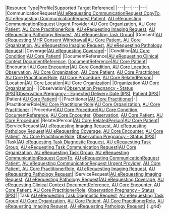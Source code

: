 |Resource Type|Profile|Supported Target Reference|
|---|---|---|---|
|CommunicationRequest|[AU eRequesting CommunicationRequest CopyTo](StructureDefinition-au-erequesting-communicationrequest-copyto.html), [AU eRequesting CommunicationRequest Patient](StructureDefinition-au-erequesting-communicationrequest-patient.html), [AU eRequesting CommunicationRequest Urgent Provider](StructureDefinition-au-erequesting-communicationrequest-urgentprovider.html)|[AU Core Organization](https://build.fhir.org/ig/hl7au/au-fhir-core/StructureDefinition-au-core-organization.html), [AU Core Patient](https://build.fhir.org/ig/hl7au/au-fhir-core/StructureDefinition-au-core-patient.html), [AU Core PractitionerRole](https://build.fhir.org/ig/hl7au/au-fhir-core/StructureDefinition-au-core-practitionerrole.html), [AU eRequesting Imaging Request](StructureDefinition-au-erequesting-servicerequest-imag.html), [AU eRequesting Pathology Request](StructureDefinition-au-erequesting-servicerequest-path.html), [AU eRequesting Task Group](StructureDefinition-au-erequesting-task-group.html)|
|Consent|[AU eRequesting MHR Consent Withdrawal](StructureDefinition-au-erequesting-mhrconsentwithdrawal.html)|[AU Core Patient](https://build.fhir.org/ig/hl7au/au-fhir-core/StructureDefinition-au-core-patient.html), [AU Core Organization](https://build.fhir.org/ig/hl7au/au-fhir-core/StructureDefinition-au-core-organization.html), [AU eRequesting Imaging Request](StructureDefinition-au-erequesting-servicerequest-imag.html), [AU eRequesting Pathology Request](StructureDefinition-au-erequesting-servicerequest-path.html)|
|Coverage|[AU eRequesting Coverage](StructureDefinition-au-erequesting-coverage.html)|-|
|Condition|[AU Core Condition](https://build.fhir.org/ig/hl7au/au-fhir-core/StructureDefinition-au-core-condition.html)|[AU Core Patient](https://build.fhir.org/ig/hl7au/au-fhir-core/StructureDefinition-au-core-patient.html)|
|DocumentReference|[AU eRequesting Clinical Context DocumentReference](StructureDefinition-au-erequesting-clinicalcontext-documentreference.html), [DocumentReference](http://hl7.org/fhir/R4/documentreference.html)|[AU Core Patient](https://build.fhir.org/ig/hl7au/au-fhir-core/StructureDefinition-au-core-patient.html)|
|Encounter|[AU Core Encounter](https://build.fhir.org/ig/hl7au/au-fhir-core/StructureDefinition-au-core-encounter.html)|[AU Core Condition](https://build.fhir.org/ig/hl7au/au-fhir-core/StructureDefinition-au-core-condition.html), [AU Core Location](https://build.fhir.org/ig/hl7au/au-fhir-core/StructureDefinition-au-core-location.html), [Observation](http://hl7.org/fhir/R4/observation.html), [AU Core Organization](https://build.fhir.org/ig/hl7au/au-fhir-core/StructureDefinition-au-core-organization.html), [AU Core Patient](https://build.fhir.org/ig/hl7au/au-fhir-core/StructureDefinition-au-core-patient.html), [AU Core Practitioner](https://build.fhir.org/ig/hl7au/au-fhir-core/StructureDefinition-au-core-practitioner.html), [AU Core PractitionerRole](https://build.fhir.org/ig/hl7au/au-fhir-core/StructureDefinition-au-core-practitionerrole.html), [AU Core Procedure](https://build.fhir.org/ig/hl7au/au-fhir-core/StructureDefinition-au-core-procedure.html), [AU Core RelatedPerson](https://build.fhir.org/ig/hl7au/au-fhir-core/StructureDefinition-au-core-relatedperson.html)|
|Location|[AU Core Location](https://build.fhir.org/ig/hl7au/au-fhir-core/StructureDefinition-au-core-location.html)|[AU Core Organization](https://build.fhir.org/ig/hl7au/au-fhir-core/StructureDefinition-au-core-organization.html)|
|Organization|[AU Core Organization](https://build.fhir.org/ig/hl7au/au-fhir-core/StructureDefinition-au-core-organization.html)|-|
|Observation|[Observation Pregnancy - Status (IPS)](https://build.fhir.org/ig/HL7/fhir-ips/StructureDefinition-Observation-pregnancy-status-uv-ips.html)|[Observation Pregnancy - Expected Delivery Date (IPS)](https://build.fhir.org/ig/HL7/fhir-ips/StructureDefinition-Observation-pregnancy-edd-uv-ips.html), [Patient (IPS)](https://build.fhir.org/ig/HL7/fhir-ips/StructureDefinition-Patient-uv-ips.html)|
|Patient|[AU Core Patient](https://build.fhir.org/ig/hl7au/au-fhir-core/StructureDefinition-au-core-patient.html)|-|
|Practitioner|[AU Core Practitioner](https://build.fhir.org/ig/hl7au/au-fhir-core/StructureDefinition-au-core-practitioner.html)|-|
|PractitionerRole|[AU Core PractitionerRole](https://build.fhir.org/ig/hl7au/au-fhir-core/StructureDefinition-au-core-practitionerrole.html)|[AU Core Organization](https://build.fhir.org/ig/hl7au/au-fhir-core/StructureDefinition-au-core-organization.html), [AU Core Practitioner](https://build.fhir.org/ig/hl7au/au-fhir-core/StructureDefinition-au-core-practitioner.html)|
|Procedure|[AU Core Procedure](https://build.fhir.org/ig/hl7au/au-fhir-core/StructureDefinition-au-core-procedure.html)|[AU Core Condition](https://build.fhir.org/ig/hl7au/au-fhir-core/StructureDefinition-au-core-condition.html), [DocumentReference](http://hl7.org/fhir/R4/documentreference.html), [AU Core Encounter](https://build.fhir.org/ig/hl7au/au-fhir-core/StructureDefinition-au-core-encounter.html), [Observation](http://hl7.org/fhir/R4/observation.html), [AU Core Patient](https://build.fhir.org/ig/hl7au/au-fhir-core/StructureDefinition-au-core-patient.html), [AU Core Procedure](https://build.fhir.org/ig/hl7au/au-fhir-core/StructureDefinition-au-core-procedure.html)|
|RelatedPerson|[AU Core RelatedPerson](https://build.fhir.org/ig/hl7au/au-fhir-core/StructureDefinition-au-core-relatedperson.html)|[AU Core Patient](https://build.fhir.org/ig/hl7au/au-fhir-core/StructureDefinition-au-core-patient.html)|
|ServiceRequest|[AU eRequesting Imaging Request](StructureDefinition-au-erequesting-servicerequest-imag.html), [AU eRequesting Pathology Request](StructureDefinition-au-erequesting-servicerequest-path.html)|[AU eRequesting Coverage](StructureDefinition-au-erequesting-coverage.html), [AU Core Encounter](https://build.fhir.org/ig/hl7au/au-fhir-core/StructureDefinition-au-core-encounter.html), [AU Core Patient](https://build.fhir.org/ig/hl7au/au-fhir-core/StructureDefinition-au-core-patient.html), [AU Core PractitionerRole](https://build.fhir.org/ig/hl7au/au-fhir-core/StructureDefinition-au-core-practitionerrole.html), [Observation Pregnancy - Status (IPS)](https://build.fhir.org/ig/HL7/fhir-ips/StructureDefinition-Observation-pregnancy-status-uv-ips.html)|
|Task|[AU eRequesting Task Diagnostic Request](StructureDefinition-au-erequesting-task-diagnosticrequest.html), [AU eRequesting Task Group](StructureDefinition-au-erequesting-task-group.html), [AU eRequesting Task Communication Request](StructureDefinition-au-erequesting-task-communicationrequest.html)|[AU Core Organization](https://build.fhir.org/ig/hl7au/au-fhir-core/StructureDefinition-au-core-organization.html), [AU eRequesting Task Group](StructureDefinition-au-erequesting-task-group.html), [AU eRequesting CommunicationRequest CopyTo](StructureDefinition-au-erequesting-communicationrequest-copyto.html), [AU eRequesting CommunicationRequest Patient](StructureDefinition-au-erequesting-communicationrequest-patient.html), [AU eRequesting CommunicationRequest Urgent Provider](StructureDefinition-au-erequesting-communicationrequest-urgentprovider.html), [AU Core Patient](https://build.fhir.org/ig/hl7au/au-fhir-core/StructureDefinition-au-core-patient.html), [AU Core PractitionerRole](https://build.fhir.org/ig/hl7au/au-fhir-core/StructureDefinition-au-core-practitionerrole.html), [AU eRequesting Imaging Request](StructureDefinition-au-erequesting-servicerequest-imag.html), [AU eRequesting Pathology Request](StructureDefinition-au-erequesting-servicerequest-path.html)|
|ServiceRequest|[AU eRequesting Imaging Request](StructureDefinition-au-erequesting-servicerequest-imag.html), [AU eRequesting Pathology Request](StructureDefinition-au-erequesting-servicerequest-path.html)|[AU eRequesting Coverage](StructureDefinition-au-erequesting-coverage.html), [AU eRequesting Clinical Context DocumentReference](StructureDefinition-au-erequesting-clinicalcontext-documentreference.html), [AU Core Encounter](https://build.fhir.org/ig/hl7au/au-fhir-core/StructureDefinition-au-core-encounter.html), [AU Core Patient](https://build.fhir.org/ig/hl7au/au-fhir-core/StructureDefinition-au-core-patient.html), [AU Core PractitionerRole](https://build.fhir.org/ig/hl7au/au-fhir-core/StructureDefinition-au-core-practitionerrole.html), [Observation Pregnancy - Status (IPS)](https://build.fhir.org/ig/HL7/fhir-ips/StructureDefinition-Observation-pregnancy-status-uv-ips.html)|
|Task|[AU eRequesting Task Diagnostic Request](StructureDefinition-au-erequesting-task-diagnosticrequest.html), [AU eRequesting Task Group](StructureDefinition-au-erequesting-task-group.html)|[AU Core Organization](https://build.fhir.org/ig/hl7au/au-fhir-core/StructureDefinition-au-core-organization.html), [AU Core Patient](https://build.fhir.org/ig/hl7au/au-fhir-core/StructureDefinition-au-core-patient.html), [AU Core PractitionerRole](https://build.fhir.org/ig/hl7au/au-fhir-core/StructureDefinition-au-core-practitionerrole.html), [AU eRequesting Imaging Request](StructureDefinition-au-erequesting-servicerequest-imag.html), [AU eRequesting Pathology Request](StructureDefinition-au-erequesting-servicerequest-path.html)|
{:.grid}